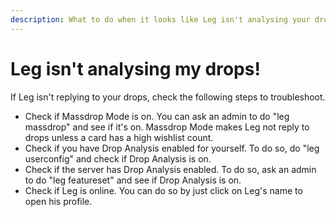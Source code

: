 ```yaml
---
description: What to do when it looks like Leg isn't analysing your drops.
---
```


# Leg isn't analysing my drops!

If Leg isn't replying to your drops, check the following steps to troubleshoot.

* Check if Massdrop Mode is on. You can ask an admin to do "leg massdrop" and see if it's on. Massdrop Mode makes Leg not reply to drops unless a card has a high wishlist count.
* Check if you have Drop Analysis enabled for yourself. To do so, do "leg userconfig" and check if Drop Analysis is on.
* Check if the server has Drop Analysis enabled. To do so, ask an admin to do "leg featureset" and see if Drop Analysis is on.
* Check if Leg is online. You can do so by just click on Leg's name to open his profile.&#x20;
